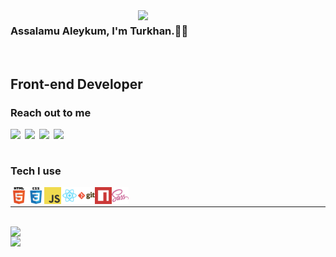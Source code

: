 <img src="https://media.giphy.com/media/gxTY1998PM9YbWrDyq/giphy.gif" width="300" align="right"/>

### Assalamu Aleykum, I'm Turkhan.👋🏻 
<br/>

## Front-end Developer

### Reach out to me 

[<img width="23" src="https://unpkg.com/simple-icons@v6/icons/gmail.svg"  align="left" />][gmail] 
[<img width="23" src="https://unpkg.com/simple-icons@v6/icons/facebook.svg"  align="left" />][facebook] 
[<img width="23" src="https://unpkg.com/simple-icons@v6/icons/instagram.svg"  align="left" />][instagrem] 
[<img width="23" src="https://unpkg.com/simple-icons@v6/icons/twitter.svg"  align="left" />][twitter] 

<br/> <br/>

### Tech I use

<img src="https://raw.githubusercontent.com/github/explore/80688e429a7d4ef2fca1e82350fe8e3517d3494d/topics/html/html.png" width='27px' align="left" />
<img src="https://raw.githubusercontent.com/github/explore/80688e429a7d4ef2fca1e82350fe8e3517d3494d/topics/css/css.png" width='27px' align="left" />
<img src="https://raw.githubusercontent.com/github/explore/80688e429a7d4ef2fca1e82350fe8e3517d3494d/topics/javascript/javascript.png" width='27px' align="left" />
<img src="https://raw.githubusercontent.com/github/explore/80688e429a7d4ef2fca1e82350fe8e3517d3494d/topics/react/react.png" width='27px' align="left" />
<img src="https://raw.githubusercontent.com/github/explore/80688e429a7d4ef2fca1e82350fe8e3517d3494d/topics/git/git.png" width='27px' align="left" />
<img src="https://raw.githubusercontent.com/github/explore/80688e429a7d4ef2fca1e82350fe8e3517d3494d/topics/npm/npm.png" width='27px' align="left" />
<img src="https://raw.githubusercontent.com/github/explore/80688e429a7d4ef2fca1e82350fe8e3517d3494d/topics/sass/sass.png" width='27px'
align="left" />

<br/> 

<hr/>

<br/>

<img src="https://github-readme-stats.vercel.app/api?username=TurkhanIusubov&theme=algolia" align="left" width='450px' /> 


<img src="https://github-readme-stats.vercel.app/api/top-langs/?username=TurkhanIusubov&layout=compact&theme=algolia" align="left" width='350px'  /> 


[gmail]: https://mail.google.com/mail/u/0/#inbox?compose=GTvVlcRzBlDWfggfKpbHFllrPcLWktKFBzSLVNkDpNfGhwpXCJLBMvznBwSntwWqrGRzdKddVGPss
[facebook]: https://www.facebook.com/profile.php?id=100074313310707
[instagrem]: https://www.instagram.com/turkhan_iusubov/
[twitter]: https://twitter.com/Turkhan_Iusubov
